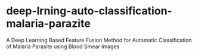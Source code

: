 # deep-lrning-auto-classification-malaria-parazite
A Deep Learning Based Feature Fusion Method for Automatic Classification of Malaria Parasite using Blood Smear Images
